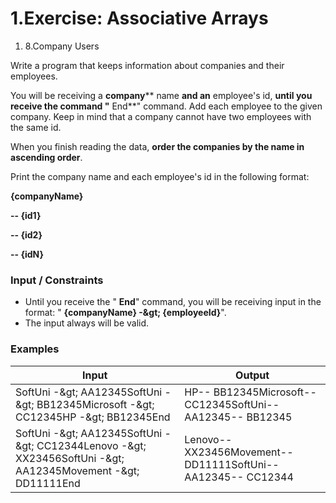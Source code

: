 ﻿# 1.Exercise: Associative Arrays

1. 8.Company Users

Write a program that keeps information about companies and their employees.

You will be receiving a **company**** name **and an** employee&#39;s id, **until you receive the command &quot;** End**&quot; command. Add each employee to the given company. Keep in mind that a company cannot have two employees with the same id.

When you finish reading the data, **order the companies by the name in ascending order**.

Print the company name and each employee&#39;s id in the following format:

**{companyName}**

**-- {id1}**

**-- {id2}**

**-- {idN}**

### **Input / Constraints**

- Until you receive the &quot; **End**&quot; command, you will be receiving input in the format: &quot; **{companyName} -\&gt; {employeeId}**&quot;.
- The input always will be valid.

### Examples

| **Input** | **Output** |
| --- | --- |
| SoftUni -\&gt; AA12345SoftUni -\&gt; BB12345Microsoft -\&gt; CC12345HP -\&gt; BB12345End | HP-- BB12345Microsoft-- CC12345SoftUni-- AA12345-- BB12345 |
| SoftUni -\&gt; AA12345SoftUni -\&gt; CC12344Lenovo -\&gt; XX23456SoftUni -\&gt; AA12345Movement -\&gt; DD11111End | Lenovo-- XX23456Movement-- DD11111SoftUni-- AA12345-- CC12344 |

